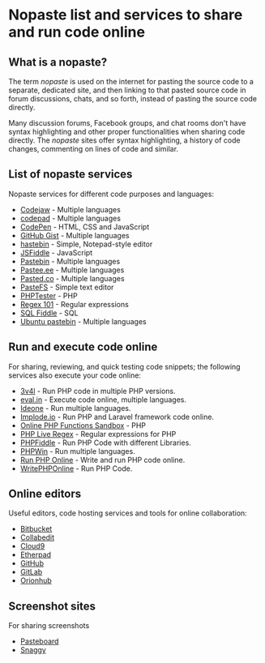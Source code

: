 # Nopaste list and services to share and run code online

## What is a nopaste?

The term *nopaste* is used on the internet for pasting the source code to a
separate, dedicated site, and then linking to that pasted source code in forum
discussions, chats, and so forth, instead of pasting the source code directly.

Many discussion forums, Facebook groups, and chat rooms don't have syntax
highlighting and other proper functionalities when sharing code directly. The
*nopaste* sites offer syntax highlighting, a history of code changes, commenting
on lines of code and similar.

## List of nopaste services

Nopaste services for different code purposes and languages:

* [Codejaw](http://codejaw.com/) - Multiple languages
* [codepad](http://codepad.org/) - Multiple languages
* [CodePen](http://codepen.io/) - HTML, CSS and JavaScript
* [GitHub Gist](https://gist.github.com/) - Multiple languages
* [hastebin](http://hastebin.com/) - Simple, Notepad-style editor
* [JSFiddle](https://jsfiddle.net/) - JavaScript
* [Pastebin](http://pastebin.com/) - Multiple languages
* [Pastee.ee](https://paste.ee/) - Multiple languages
* [Pasted.co](http://pasted.co/) - Multiple languages
* [PasteFS](https://www.pastefs.com/) - Simple text editor
* [PHPTester](http://phptester.net) - PHP
* [Regex 101](https://regex101.com/) - Regular expressions
* [SQL Fiddle](http://sqlfiddle.com/) - SQL
* [Ubuntu pastebin](http://paste.ubuntu.com/) - Multiple languages

## Run and execute code online

For sharing, reviewing, and quick testing code snippets; the following services
also execute your code online:

* [3v4l](https://3v4l.org/) - Run PHP code in multiple PHP versions.
* [eval.in](https://eval.in/) - Execute code online, multiple languages.
* [Ideone](https://ideone.com/) - Run multiple languages.
* [Implode.io](https://implode.io) - Run PHP and Laravel framework code online.
* [Online PHP Functions Sandbox](http://sandbox.onlinephpfunctions.com/) - PHP
* [PHP Live Regex](http://www.phpliveregex.com/) - Regular expressions for PHP
* [PHPFiddle](http://phpfiddle.org/) - Run PHP Code with different Libraries.
* [PHPWin](http://www.phpwin.org/) - Run multiple languages.
* [Run PHP Online](https://www.runphp.online) - Write and run PHP code online.
* [WritePHPOnline](http://www.writephponline.com/) - Run PHP Code.

## Online editors

Useful editors, code hosting services and tools for online collaboration:

* [Bitbucket](https://bitbucket.org)
* [Collabedit](http://collabedit.com/)
* [Cloud9](https://c9.io/)
* [Etherpad](http://etherpad.org/)
* [GitHub](https://github.com)
* [GitLab](https://gitlab.com)
* [Orionhub](https://orionhub.org)

## Screenshot sites

For sharing screenshots

* [Pasteboard](http://pasteboard.co/)
* [Snaggy](https://snag.gy/)

